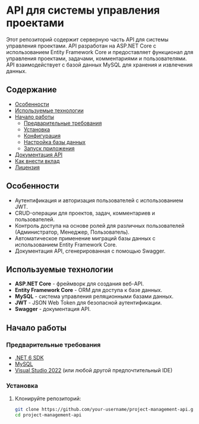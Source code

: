 # API для системы управления проектами

Этот репозиторий содержит серверную часть API для системы управления проектами. API разработан на ASP.NET Core с использованием Entity Framework Core и предоставляет функционал для управления проектами, задачами, комментариями и пользователями. API взаимодействует с базой данных MySQL для хранения и извлечения данных.

## Содержание

- [Особенности](#особенности)
- [Используемые технологии](#используемые-технологии)
- [Начало работы](#начало-работы)
  - [Предварительные требования](#предварительные-требования)
  - [Установка](#установка)
  - [Конфигурация](#конфигурация)
  - [Настройка базы данных](#настройка-базы-данных)
  - [Запуск приложения](#запуск-приложения)
- [Документация API](#документация-api)
- [Как внести вклад](#как-внести-вклад)
- [Лицензия](#лицензия)

## Особенности

- Аутентификация и авторизация пользователей с использованием JWT.
- CRUD-операции для проектов, задач, комментариев и пользователей.
- Контроль доступа на основе ролей для различных пользователей (Администратор, Менеджер, Пользователь).
- Автоматическое применение миграций базы данных с использованием Entity Framework Core.
- Документация API, сгенерированная с помощью Swagger.

## Используемые технологии

- **ASP.NET Core** - фреймворк для создания веб-API.
- **Entity Framework Core** - ORM для доступа к базе данных.
- **MySQL** - система управления реляционными базами данных.
- **JWT** - JSON Web Token для безопасной аутентификации.
- **Swagger** - документация API.

## Начало работы

### Предварительные требования

- [.NET 6 SDK](https://dotnet.microsoft.com/download/dotnet/6.0)
- [MySQL](https://www.mysql.com/downloads/)
- [Visual Studio 2022](https://visualstudio.microsoft.com/) (или любой другой предпочтительный IDE)

### Установка

1. Клонируйте репозиторий:

   ```bash
   git clone https://github.com/your-username/project-management-api.git
   cd project-management-api
